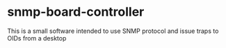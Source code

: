 # snmp-board-controller
This is a small software intended to use SNMP protocol and issue traps to OIDs from a desktop
